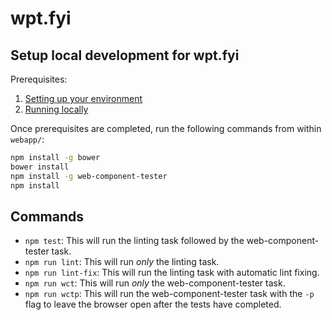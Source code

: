 # wpt.fyi


## Setup local development for wpt.fyi

Prerequisites: 

1. [Setting up your environment](https://github.com/w3c/wptdashboard#setting-up-your-environment)
2. [Running locally](https://github.com/w3c/wptdashboard#running-locally)

Once prerequisites are completed, run the following commands from within `webapp/`:

```sh
npm install -g bower
bower install
npm install -g web-component-tester
npm install
```

## Commands

- `npm test`: This will run the linting task followed by the web-component-tester task.
- `npm run lint`: This will run _only_ the linting task.
- `npm run lint-fix`: This will run the linting task with automatic lint fixing.
- `npm run wct`: This will run _only_ the web-component-tester task.
- `npm run wctp`: This will run the web-component-tester task with the `-p` flag to leave the browser open after the tests have completed. 
